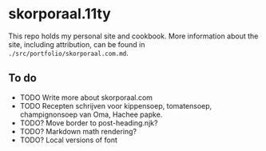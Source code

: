 # skorporaal.11ty

This repo holds my personal site and cookbook. More information about the site, including attribution, can be found in `./src/portfolio/skorporaal.com.md`.

## To do

- TODO Write more about skorporaal.com
- TODO Recepten schrijven voor kippensoep, tomatensoep, champignonsoep van Oma, Hachee papke.
- TODO? Move border to post-heading.njk?
- TODO? Markdown math rendering?
- TODO? Local versions of font
